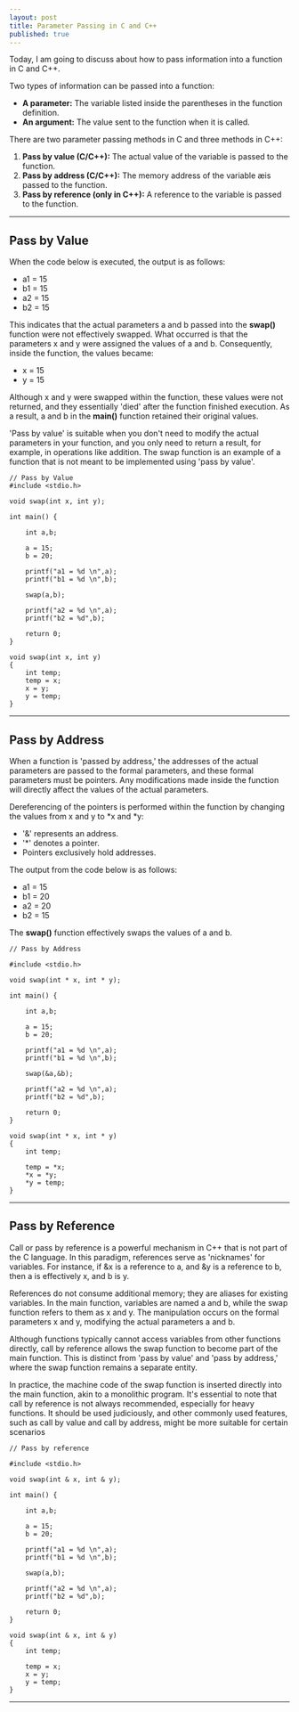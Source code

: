 ```yaml
---
layout: post
title: Parameter Passing in C and C++
published: true
---
```


Today, I am going to discuss about how to pass information into a function in C and C++.

Two types of information can be passed into a function:

* **A parameter:** The variable listed inside the parentheses in the function definition.
* **An argument:** The value sent to the function when it is called.

There are two parameter passing methods in C and three methods in C++:

1. **Pass by value (C/C++):** The actual value of the variable is passed to the function.
2. **Pass by address (C/C++):** The memory address of the variable æis passed to the function.
3. **Pass by reference (only in C++):** A reference to the variable is passed to the function.

---

## Pass by Value
When the code below is executed, the output is as follows:

* a1 = 15
* b1 = 15
* a2 = 15
* b2 = 15

This indicates that the actual parameters a and b passed into the **swap()** function were not effectively swapped. What occurred is that the parameters x and y were assigned the values of a and b. Consequently, inside the function, the values became:

* x = 15
* y = 15

Although x and y were swapped within the function, these values were not returned, and they essentially 'died' after the function finished execution. As a result, a and b in the **main()** function retained their original values.

'Pass by value' is suitable when you don't need to modify the actual parameters in your function, and you only need to return a result, for example, in operations like addition. The swap function is an example of a function that is not meant to be implemented using 'pass by value'.
    
```{C++}
// Pass by Value
#include <stdio.h>

void swap(int x, int y);

int main() {
    
    int a,b;

    a = 15;
    b = 20;

    printf("a1 = %d \n",a);
    printf("b1 = %d \n",b);

    swap(a,b);

    printf("a2 = %d \n",a);
    printf("b2 = %d",b);

    return 0;
}

void swap(int x, int y)
{
    int temp;
    temp = x;
    x = y;
    y = temp;
}
```

---

## Pass by Address

When a function is 'passed by address,' the addresses of the actual parameters are passed to the formal parameters, and these formal parameters must be pointers. Any modifications made inside the function will directly affect the values of the actual parameters.

Dereferencing of the pointers is performed within the function by changing the values from x and y to \*x and \*y:

* '&' represents an address.
* '\*' denotes a pointer.
* Pointers exclusively hold addresses.

The output from the code below is as follows:

* a1 = 15
* b1 = 20
* a2 = 20
* b2 = 15

The **swap()** function effectively swaps the values of a and b.

```{C}
// Pass by Address

#include <stdio.h>

void swap(int * x, int * y);

int main() {
    
    int a,b;

    a = 15;
    b = 20;

    printf("a1 = %d \n",a);
    printf("b1 = %d \n",b);

    swap(&a,&b);

    printf("a2 = %d \n",a);
    printf("b2 = %d",b);

    return 0;
}

void swap(int * x, int * y)
{
    int temp;

    temp = *x;
    *x = *y;
    *y = temp;
}
```

---

## Pass by Reference

Call or pass by reference is a powerful mechanism in C++ that is not part of the C language. In this paradigm, references serve as 'nicknames' for variables. For instance, if &x is a reference to a, and &y is a reference to b, then a is effectively x, and b is y.

References do not consume additional memory; they are aliases for existing variables. In the main function, variables are named a and b, while the swap function refers to them as x and y. The manipulation occurs on the formal parameters x and y, modifying the actual parameters a and b.

Although functions typically cannot access variables from other functions directly, call by reference allows the swap function to become part of the main function. This is distinct from 'pass by value' and 'pass by address,' where the swap function remains a separate entity.

In practice, the machine code of the swap function is inserted directly into the main function, akin to a monolithic program. It's essential to note that call by reference is not always recommended, especially for heavy functions. It should be used judiciously, and other commonly used features, such as call by value and call by address, might be more suitable for certain scenarios

```{C++}
// Pass by reference

#include <stdio.h>

void swap(int & x, int & y);

int main() {
    
    int a,b;

    a = 15;
    b = 20;

    printf("a1 = %d \n",a);
    printf("b1 = %d \n",b);

    swap(a,b);

    printf("a2 = %d \n",a);
    printf("b2 = %d",b);

    return 0;
}

void swap(int & x, int & y)
{
    int temp;

    temp = x;
    x = y;
    y = temp;
}
```

---

